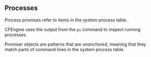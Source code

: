 ## Processes

Process promises refer to items in the system process table.

CFEngine uses the output from the `ps` command to inspect running processes.

Promiser objects are patterns that are _unanchored_, meaning that they
match parts of command lines in the system process table.



